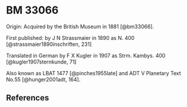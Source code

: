 # BM 33066 

Origin: Acquired by the British Museum in 1881 [@bm33066].

First published: by J N Strassmaier in 1890 as N. 400 [@strassmaier1890inschriften, 231]

Translated in German by F X Kugler in 1907 as Strm. Kambys. 400 [@kugler1907sternkunde, 71]

Also known as LBAT 1477 [@pinches1955late] and ADT V Planetary Text No.55 [@hunger2001adt, 164].

## References

